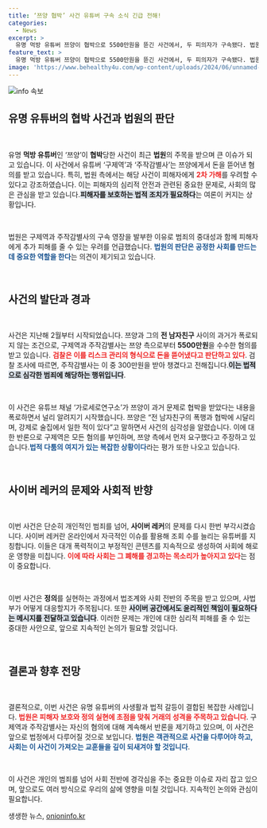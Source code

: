 ```yaml
---
title: ‘쯔양 협박’ 사건 유튜버 구속 소식 긴급 전해!
categories:
  - News
excerpt: >
  유명 먹방 유튜버 쯔양이 협박으로 5500만원을 뜯긴 사건에서, 두 피의자가 구속됐다. 법원은 피해자에 대한 2차 가해 우려를 이유로 삼았다. 사건의 배후와 사이버 레커 논란이 더욱 커질 전망이다.
feature_text: >
  유명 먹방 유튜버 쯔양이 협박으로 5500만원을 뜯긴 사건에서, 두 피의자가 구속됐다. 법원은 피해자에 대한 2차 가해 우려를 이유로 삼았다. 사건의 배후와 사이버 레커 논란이 더욱 커질 전망이다.
image: 'https://www.behealthy4u.com/wp-content/uploads/2024/06/unnamed-file.png'
---
```


<p><img src="https://www.behealthy4u.com/wp-content/uploads/2024/06/unnamed-file.png" alt="info 속보" /></p>

<h2 data-ke-size="size26">유명 유튜버의 협박 사건과 법원의 판단</h2>

<p data-ke-size="size16">&nbsp;</p>

<p>유명 <b>먹방 유튜버</b>인 ‘쯔양’이 <b>협박</b>당한 사건이 최근 <b>법원</b>의 주목을 받으며 큰 이슈가 되고 있습니다. 이 사건에서 유튜버 ‘구제역’과 ‘주작감별사’는 쯔양에게서 돈을 뜯어낸 혐의를 받고 있습니다. 특히, 법원 측에서는 해당 사건이 피해자에게 <b><span style="color: #ee2323;">2차 가해</span></b>를 우려할 수 있다고 강조하였습니다. 이는 피해자의 심리적 안전과 관련된 중요한 문제로, 사회의 많은 관심을 받고 있습니다.<b><span style="background-color: #21538527;">피해자를 보호하는 법적 조치가 필요하다</span></b>는 여론이 커지는 상황입니다. </p>

<p data-ke-size="size16">&nbsp;</p>

<p>법원은 구제역과 주작감별사의 구속 영장을 발부한 이유로 범죄의 중대성과 함께 피해자에게 추가 피해를 줄 수 있는 우려를 언급했습니다. <b><span style="color: #1a5490;">법원의 판단은 공정한 사회를 만드는 데 중요한 역할을 한다</span></b>는 의견이 제기되고 있습니다. </p>

<p data-ke-size="size16">&nbsp;</p>

<h2 data-ke-size="size26">사건의 발단과 경과</h2>

<p data-ke-size="size16">&nbsp;</p>

<p>사건은 지난해 2월부터 시작되었습니다. 쯔양과 그의 <b>전 남자친구</b> 사이의 과거가 폭로되지 않는 조건으로, 구제역과 주작감별사는 쯔양 측으로부터 <b>5500만원</b>을 수수한 혐의를 받고 있습니다. <b><span style="color: #ee2323;">검찰은 이를 리스크 관리의 형식으로 돈을 뜯어냈다고 판단하고 있다</span></b>. 검찰 조사에 따르면, 주작감별사는 이 중 300만원을 받아 챙겼다고 전해집니다.<b><span style="background-color: #21538527;">이는 법적으로 심각한 범죄에 해당하는 행위입니다</span></b>.</p>

<p data-ke-size="size16">&nbsp;</p>

<p>이 사건은 유튜브 채널 ‘가로세로연구소’가 쯔양이 과거 문제로 협박을 받았다는 내용을 폭로하면서 널리 알려지기 시작했습니다. 쯔양은 “전 남자친구의 폭행과 협박에 시달리며, 강제로 술집에서 일한 적이 있다”고 말하면서 사건의 심각성을 알렸습니다. 이에 대한 반론으로 구제역은 모든 혐의를 부인하며, 쯔양 측에서 먼저 요구했다고 주장하고 있습니다.<b><span style="color: #1a5490;">법적 다툼의 여지가 있는 복잡한 상황이다</span></b>라는 평가 또한 나오고 있습니다.</p>

<p data-ke-size="size16">&nbsp;</p>

<h2 data-ke-size="size26">사이버 레커의 문제와 사회적 반향</h2>

<p data-ke-size="size16">&nbsp;</p>

<p>이번 사건은 단순히 개인적인 범죄를 넘어, <b>사이버 레커</b>의 문제를 다시 한번 부각시켰습니다. 사이버 레커란 온라인에서 자극적인 이슈를 활용해 조회 수를 늘리는 유튜버를 지칭합니다. 이들은 대개 폭력적이고 부정적인 콘텐츠를 지속적으로 생성하여 사회에 해로운 영향을 미칩니다. <b><span style="color: #ee2323;">이에 따라 사회는 그 폐해를 경고하는 목소리가 높아지고 있다</span></b>는 점이 중요합니다.</p>

<p data-ke-size="size16">&nbsp;</p>

<p>이번 사건은 <b>정의</b>를 실현하는 과정에서 법조계와 사회 전반의 주목을 받고 있으며, 사법부가 어떻게 대응할지가 주목됩니다. 또한 <b><span style="background-color: #21538527;">사이버 공간에서도 윤리적인 책임이 필요하다는 메시지를 전달하고 있습니다</span></b>. 이러한 문제는 개인에 대한 심리적 피해를 줄 수 있는 중대한 사안으로, 앞으로 지속적인 논의가 필요할 것입니다.</p>

<p data-ke-size="size16">&nbsp;</p>

<h2 data-ke-size="size26">결론과 향후 전망</h2>

<p data-ke-size="size16">&nbsp;</p>

<p>결론적으로, 이번 사건은 유명 유튜버의 사생활과 법적 갈등이 결합된 복잡한 사례입니다. <b><span style="color: #ee2323;">법원은 피해자 보호와 정의 실현에 초점을 맞춰 거래의 성격을 주목하고 있습니다</span></b>. 구제역과 주작감별사는 자신의 혐의에 대해 계속해서 반론을 제기하고 있으며, 이 사건은 앞으로 법정에서 다루어질 것으로 보입니다. <b><span style="color: #1a5490;">법원은 객관적으로 사건을 다루어야 하고, 사회는 이 사건이 가져오는 교훈들을 깊이 되새겨야 할 것입니다</span></b>.</p>

<p data-ke-size="size16">&nbsp;</p>

<p>이 사건은 개인의 범죄를 넘어 사회 전반에 경각심을 주는 중요한 이슈로 자리 잡고 있으며, 앞으로도 여러 방식으로 우리의 삶에 영향을 미칠 것입니다. 지속적인 논의와 관심이 필요합니다.</p>
생생한 뉴스, <a href="https://onioninfo.kr" rel="dofollow">onioninfo.kr</a>


